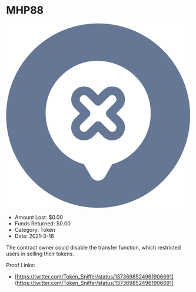 # MHP88
![MHP88](/rektimages/MHP88.png)
- Amount Lost: $0.00
- Funds Returned: $0.00
- Category: Token
- Date: 2021-3-16

The contract owner could disable the transfer function, which restricted users in selling their tokens.


Proof Links:
- [https://twitter.com/Token_Sniffer/status/1373698524961906691](https://twitter.com/Token_Sniffer/status/1373698524961906691)


